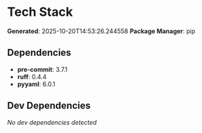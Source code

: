 # Tech Stack

**Generated**: 2025-10-20T14:53:26.244558
**Package Manager**: pip

## Dependencies

- **pre-commit**: 3.7.1
- **ruff**: 0.4.4
- **pyyaml**: 6.0.1

## Dev Dependencies

*No dev dependencies detected*
